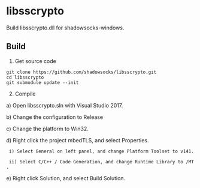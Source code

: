 # libsscrypto

Build libsscrypto.dll for shadowsocks-windows.

## Build

1) Get source code

```
git clone https://github.com/shadowsocks/libsscrypto.git
cd libsscrypto
git submodule update --init
```

2) Compile

  a) Open libsscrypto.sln with Visual Studio 2017.
	 
  b) Change the configuration to Release
  
  c) Change the platform to Win32.
  
  d) Right click the project mbedTLS, and select Properties.
  
     i) Select General on left panel, and change Platform Toolset to v141.
	 
     ii) Select C/C++ / Code Generation, and change Runtime Library to /MT .
  
  e) Right click Solution, and select Build Solution.
  
  
  
  
